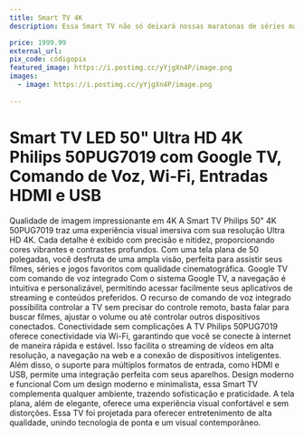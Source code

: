 ```yaml
---
title: Smart TV 4K
description: Essa Smart TV não só deixará nossas maratonas de séries mais emocionantes, mas também nos fará lembrar com carinho de quem tornou isso possível. Se você também acha que a vida fica melhor em alta definição, nos ajude escolhendo esse presente no site!”

price: 1999.99
external_url: 
pix_code: códigopix
featured_image: https://i.postimg.cc/yYjgXn4P/image.png
images:
  - image: https://i.postimg.cc/yYjgXn4P/image.png
   
---
```

# Smart TV LED 50" Ultra HD 4K Philips 50PUG7019 com Google TV, Comando de Voz, Wi-Fi, Entradas HDMI e USB
Qualidade de imagem impressionante em 4K
A Smart TV Philips 50" 4K 50PUG7019 traz uma experiência visual imersiva com sua resolução Ultra HD 4K. Cada detalhe é exibido com precisão e nitidez, proporcionando cores vibrantes e contrastes profundos. Com uma tela plana de 50 polegadas, você desfruta de uma ampla visão, perfeita para assistir seus filmes, séries e jogos favoritos com qualidade cinematográfica.
Google TV com comando de voz integrado
Com o sistema Google TV, a navegação é intuitiva e personalizável, permitindo acessar facilmente seus aplicativos de streaming e conteúdos preferidos. O recurso de comando de voz integrado possibilita controlar a TV sem precisar do controle remoto, basta falar para buscar filmes, ajustar o volume ou até controlar outros dispositivos conectados.
Conectividade sem complicações
A TV Philips 50PUG7019 oferece conectividade via Wi-Fi, garantindo que você se conecte à internet de maneira rápida e estável. Isso facilita o streaming de vídeos em alta resolução, a navegação na web e a conexão de dispositivos inteligentes. Além disso, o suporte para múltiplos formatos de entrada, como HDMI e USB, permite uma integração perfeita com seus aparelhos.
Design moderno e funcional
Com um design moderno e minimalista, essa Smart TV complementa qualquer ambiente, trazendo sofisticação e praticidade. A tela plana, além de elegante, oferece uma experiência visual confortável e sem distorções. Essa TV foi projetada para oferecer entretenimento de alta qualidade, unindo tecnologia de ponta e um visual contemporâneo.